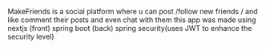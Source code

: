 MakeFriends is a social platform where u can post /follow new friends / and like comment their posts and even chat with them
this app was made using
nextjs (front)
spring boot (back)
spring security(uses JWT to enhance the security level) 
